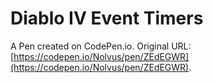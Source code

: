 # Diablo IV Event Timers

A Pen created on CodePen.io. Original URL: [https://codepen.io/Nolvus/pen/ZEdEGWR](https://codepen.io/Nolvus/pen/ZEdEGWR).

